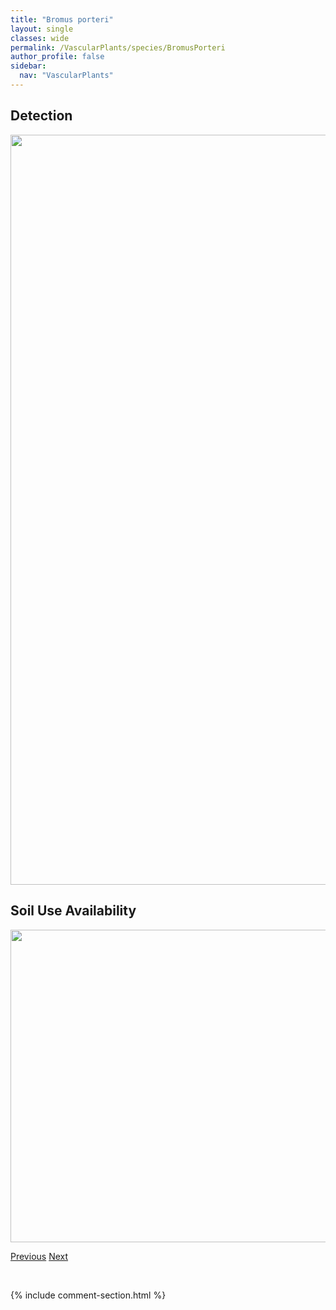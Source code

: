 ```yaml
---
title: "Bromus porteri"
layout: single
classes: wide
permalink: /VascularPlants/species/BromusPorteri
author_profile: false
sidebar:
  nav: "VascularPlants"
---
```


<h2>Detection</h2>

<a href="https://drive.google.com/uc?export=view&id=1pAbSwcKBUstEjmOMOlKjeETyBz4pUtwJ">
<img src="https://drive.google.com/uc?export=view&id=1pAbSwcKBUstEjmOMOlKjeETyBz4pUtwJ" height = "1200" width = "800">
</a>


<h2>Soil Use Availability</h2>

<a href="https://drive.google.com/uc?export=view&id=1ivjlGRKR78ds_cZtxDthaPYhfJymH8J0">
<img src="https://drive.google.com/uc?export=view&id=1ivjlGRKR78ds_cZtxDthaPYhfJymH8J0" height = "500" width = "1000">
</a>


<a href="/DevelopmentWebsite/VascularPlants/species/BromusLatiglumis" class="pagination--pager" title="Bromus latiglumis">Previous</a> <a href="/DevelopmentWebsite/VascularPlants/species/BromusPumpellianus" class="pagination--pager" title="Pumpelly">Next</a>

<p>&nbsp;</p>

{% include comment-section.html %}
